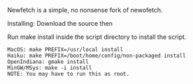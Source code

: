 Newfetch is a simple, no nonsense fork of newofetch.

Installing: Download the source then

Run make install inside the script directory to install the script.

    MacOS: make PREFIX=/usr/local install
    Haiku: make PREFIX=/boot/home/config/non-packaged install
    OpenIndiana: gmake install
    MinGW/MSys: make -i install
    NOTE: You may have to run this as root.


